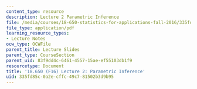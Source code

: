 ```yaml
---
content_type: resource
description: Lecture 2 Parametric Inference
file: /media/courses/18-650-statistics-for-applications-fall-2016/335fd85c0a2ecffc49c781502b3d9b95_MIT18_650F16_Parametric_Inf.pdf
file_type: application/pdf
learning_resource_types:
- Lecture Notes
ocw_type: OCWFile
parent_title: Lecture Slides
parent_type: CourseSection
parent_uid: 83f9dd4c-6461-4557-15ae-ef55103db1f9
resourcetype: Document
title: '18.650 (F16) Lecture 2: Parametric Inference'
uid: 335fd85c-0a2e-cffc-49c7-81502b3d9b95
---
```

